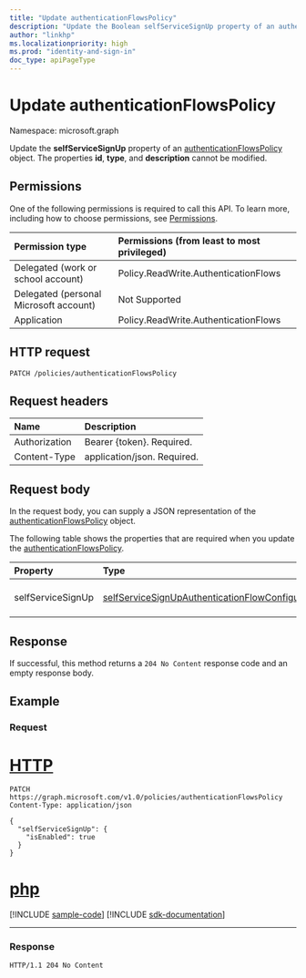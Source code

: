 ```yaml
---
title: "Update authenticationFlowsPolicy"
description: "Update the Boolean selfServiceSignUp property of an authenticationFlowsPolicy object."
author: "linkhp"
ms.localizationpriority: high
ms.prod: "identity-and-sign-in"
doc_type: apiPageType
---
```


# Update authenticationFlowsPolicy

Namespace: microsoft.graph

Update the **selfServiceSignUp** property of an [authenticationFlowsPolicy](../resources/authenticationflowspolicy.md) object. The properties **id**, **type**, and **description** cannot be modified.

## Permissions

One of the following permissions is required to call this API. To learn more, including how to choose permissions, see [Permissions](/graph/permissions-reference).

|Permission type|Permissions (from least to most privileged)|
|:---|:---|
|Delegated (work or school account)|Policy.ReadWrite.AuthenticationFlows|
|Delegated (personal Microsoft account)|Not Supported|
|Application|Policy.ReadWrite.AuthenticationFlows|

## HTTP request

<!-- {
  "blockType": "ignored"
}
-->

``` http
PATCH /policies/authenticationFlowsPolicy
```

## Request headers

|Name|Description|
|:---|:---|
|Authorization|Bearer {token}. Required.|
|Content-Type|application/json. Required.|

## Request body

In the request body, you can supply a JSON representation of the [authenticationFlowsPolicy](../resources/authenticationflowspolicy.md) object.

The following table shows the properties that are required when you update the [authenticationFlowsPolicy](../resources/authenticationflowspolicy.md).

|Property|Type|Description|
|:---|:---|:---|
|selfServiceSignUp|[selfServiceSignUpAuthenticationFlowConfiguration](../resources/selfservicesignupauthenticationflowconfiguration.md)|Self-service sign-up configuration.|

## Response

If successful, this method returns a `204 No Content` response code and an empty response body.

## Example

### Request


# [HTTP](#tab/http)
<!-- {
  "blockType": "request",
  "name": "update_authenticationflowspolicy"
}
-->

```http
PATCH https://graph.microsoft.com/v1.0/policies/authenticationFlowsPolicy
Content-Type: application/json

{
  "selfServiceSignUp": {
    "isEnabled": true
  }
}
```

# [php](#tab/php)
[!INCLUDE [sample-code](../includes/snippets/php/update-authenticationflowspolicy-php-snippets.md)]
[!INCLUDE [sdk-documentation](../includes/snippets/snippets-sdk-documentation-link.md)]

---


### Response

<!-- {
  "blockType": "response",
  "truncated": true
} -->

``` http
HTTP/1.1 204 No Content
```
